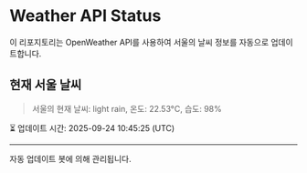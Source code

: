 
# Weather API Status

이 리포지토리는 OpenWeather API를 사용하여 서울의 날씨 정보를 자동으로 업데이트합니다.

## 현재 서울 날씨
> 서울의 현재 날씨: light rain, 온도: 22.53°C, 습도: 98%

⏳ 업데이트 시간: 2025-09-24 10:45:25 (UTC)

---
자동 업데이트 봇에 의해 관리됩니다.
